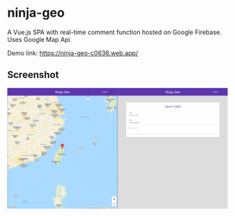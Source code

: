 # ninja-geo

A Vue.js SPA with real-time comment function hosted on Google Firebase. Uses Google Map Api.

Demo link: https://ninja-geo-c0636.web.app/

## Screenshot

![Screenshot](./src/res/ss.png)
